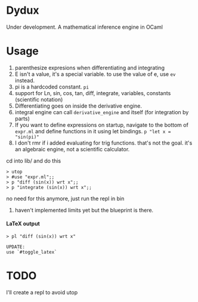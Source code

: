 # Dydux 
Under development. A mathematical inference engine in OCaml

# Usage
1. parenthesize expresions when differentiating and integrating
2. E isn't a value, it's a special variable. to use the value of e, use `ev` instead.
3. pi is a hardcoded constant. `pi`
4. support for Ln, sin, cos, tan, diff, integrate, variables, constants (scientific notation)
5. Differentiating goes on inside the derivative engine. 
6. integral engine can call `derivative_engine` and itself (for integration by parts)
7. If you want to define expressions on startup, navigate to the bottom of `expr.ml` and define functions in it using let bindings. `p "let x = "sin(pi)"`
8. I don't rmr if i added evaluating for trig functions. that's not the goal. it's an algebraic engine, not a scientific calculator.


cd into lib/ and do this
```shell
> utop
> #use "expr.ml";;
> p "diff (sin(x)) wrt x";;
> p "integrate (sin(x)) wrt x";;
```

no need for this anymore, just run the repl in bin

1. haven't implemented limits yet but the blueprint is there. 

#### LaTeX output
```shell
> pl "diff (sin(x)) wrt x"

UPDATE: 
use `#toggle_latex`

```


# TODO

I'll create a repl to avoid utop


